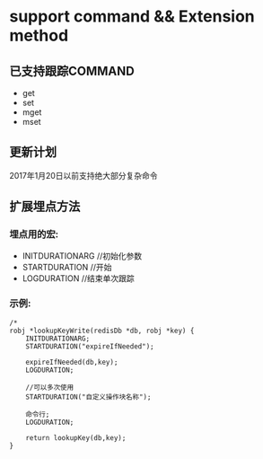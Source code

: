 # support command && Extension method

## 已支持跟踪COMMAND

* get
* set
* mget
* mset

## 更新计划

2017年1月20日以前支持绝大部分复杂命令

## 扩展埋点方法

### 埋点用的宏:

* INITDURATIONARG		//初始化参数
* STARTDURATION			//开始
* LOGDURATION			//结束单次跟踪


### 示例:

```
/* 
robj *lookupKeyWrite(redisDb *db, robj *key) {
    INITDURATIONARG;
    STARTDURATION("expireIfNeeded");
    
    expireIfNeeded(db,key);
    LOGDURATION;

    //可以多次使用
    STARTDURATION("自定义操作块名称");

    命令行;
    LOGDURATION;

    return lookupKey(db,key);
}

```
